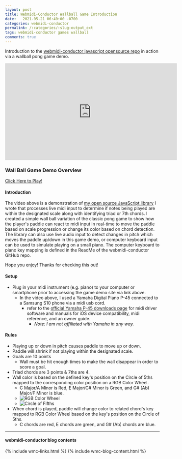 ```yaml
---
layout: post
title: Webmidi-Conductor Wallball Game Introduction
date:   2021-05-21 06:40:00 -0700
categories: webmidi-conductor
permalink: /:categories/:slug:output_ext
tags: webmidi-conductor games wallball
comments: true
---
```

Introduction to the [webmidi-conductor javascript opensource repo](https://github.com/pauljuneau/webmidi-conductor) in action via a wallball pong game demo.
<!--end_excerpt-->

<iframe width="560" height="315" src="https://www.youtube.com/embed/vwvn2FGb3Rc" title="YouTube video player" frameborder="0" allow="accelerometer; autoplay; clipboard-write; encrypted-media; gyroscope; picture-in-picture" allowfullscreen></iframe>

### Wall Ball Game Demo Overview
[Click Here to Play!](https://www.pauljuneauengineer.com/webmidi-conductor/)

#### Introduction
The video above is a demonstration of [my open source JavaScript library](https://github.com/pauljuneau/webmidi-conductor) I wrote that processes live midi input to determine if notes being played are within the designated scale along with identifying triad or 7th chords. I created a simple wall ball variation of the classic pong game to show how the player's paddle can react to midi input in real-time to move the paddle based on scale progression or change its color based on chord detection. The library can also use live audio input to detect changes in pitch which moves the paddle up/down in this game demo, or computer keyboard input can be used to simulate playing on a small piano. The computer keyboard to piano key mapping is defined in the ReadMe of the webmidi-conductor GitHub repo.

Hope you enjoy! Thanks for checking this out! 
#### Setup 

* Plug in your midi instrument (e.g. piano) to your computer or smartphone prior to accessing the game demo site via link above.
   * In the video above, I used a Yamaha Digital Piano P-45 connected to a Samsung S10 phone via a midi usb cord.
      * refer to the [official Yamaha P-45 downloads page](https://usa.yamaha.com/products/musical_instruments/pianos/p_series/p-45/downloads.html) for midi driver software and manuals for iOS device compatibility, midi reference, and an owner guide. 
         * _Note: I am not affiliated with Yamaha in any way._ 

#### Rules

* Playing up or down in pitch causes paddle to move up or down.
* Paddle will shrink if not playing within the designated scale.
* Goals are 10 points 
   * Wall must be hit enough times to make the wall disappear in order to score a goal.
* Triad chords are 3 points & 7ths are 4.
* Wall color is based on the defined key's position on the Circle of 5ths mapped to the corresponding color position on a RGB Color Wheel.
   * C Major/A Minor is Red, E Major/C# Minor is Green, and G# (Ab) Major/F Minor is blue.
   * ![RGB Color Wheel](https://www.w3schools.com/colors/pic_rgb_wheel.gif)
   * ![Circle of Fifths](https://upload.wikimedia.org/wikipedia/commons/thumb/3/33/Circle_of_fifths_deluxe_4.svg/600px-Circle_of_fifths_deluxe_4.svg.png)
* When chord is played, paddle will change color to related chord's key mapped to RGB Color Wheel based on the key's position on the Circle of 5ths.
   * C chords are red, E chords are green, and G# (Ab) chords are blue.

----
#### webmidi-conductor blog contents
{% include wmc-links.html %}
{% include wmc-blog-content.html %}

